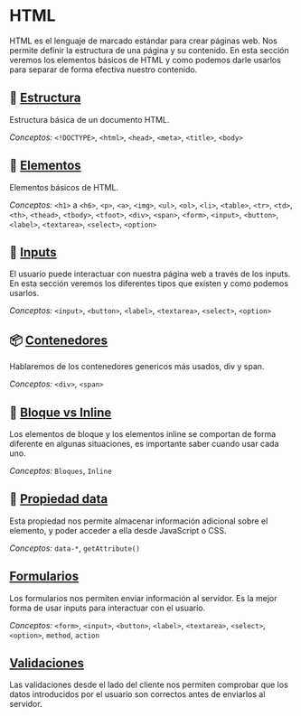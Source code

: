# HTML

HTML es el lenguaje de marcado estándar para crear páginas web. Nos permite definir la estructura de una página y su contenido. En esta sección veremos los elementos básicos de HTML y como podemos darle usarlos para separar de forma efectiva nuestro contenido.

## 🔩 [Estructura](00_estructura.md)

Estructura básica de un documento HTML.

*Conceptos:* `<!DOCTYPE>`, `<html>`, `<head>`, `<meta>`, `<title>`, `<body>`

## 🧩 [Elementos](01_elementos.md)

Elementos básicos de HTML.

*Conceptos:* `<h1>` a `<h6>`, `<p>`, `<a>`, `<img>`, `<ul>`, `<ol>`, `<li>`, `<table>`, `<tr>`, `<td>`, `<th>`, `<thead>`, `<tbody>`, `<tfoot>`, `<div>`, `<span>`, `<form>`, `<input>`, `<button>`, `<label>`, `<textarea>`, `<select>`, `<option>`

## 🏓 [Inputs](02_inputs.md)

El usuario puede interactuar con nuestra página web a través de los inputs. En esta sección veremos los diferentes tipos que existen y como podemos usarlos.

*Conceptos:* `<input>`, `<button>`, `<label>`, `<textarea>`, `<select>`, `<option>`

## 📦 [Contenedores](03_contenedores.md)

Hablaremos de los contenedores genericos más usados, div y span.

*Conceptos:* `<div>`, `<span>`

## 🍱 [Bloque vs Inline](04_bloque_vs_inline.md)

Los elementos de bloque y los elementos inline se comportan de forma diferente en algunas situaciones, es importante saber cuando usar cada uno.

*Conceptos:* `Bloques`, `Inline`

## 📝 [Propiedad data](05_propiedad_data.md)

Esta propiedad nos permite almacenar información adicional sobre el elemento, y poder acceder a ella desde JavaScript o CSS.

*Conceptos:* `data-*`, `getAttribute()`

## [Formularios](06_form.md)

Los formularios nos permiten enviar información al servidor. Es la mejor forma de usar inputs para interactuar con el usuario.

*Conceptos:* `<form>`, `<input>`, `<button>`, `<label>`, `<textarea>`, `<select>`, `<option>`, `method`, `action`

## [Validaciones](07_validacion_datos.md)

Las validaciones desde el lado del cliente nos permiten comprobar que los datos introducidos por el usuario son correctos antes de enviarlos al servidor.